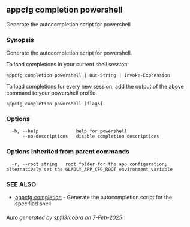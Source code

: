 ## appcfg completion powershell

Generate the autocompletion script for powershell

### Synopsis

Generate the autocompletion script for powershell.

To load completions in your current shell session:

	appcfg completion powershell | Out-String | Invoke-Expression

To load completions for every new session, add the output of the above command
to your powershell profile.


```
appcfg completion powershell [flags]
```

### Options

```
  -h, --help              help for powershell
      --no-descriptions   disable completion descriptions
```

### Options inherited from parent commands

```
  -r, --root string   root folder for the app configuration; alternatively set the GLADLY_APP_CFG_ROOT environment variable
```

### SEE ALSO

* [appcfg completion](appcfg_completion.md)	 - Generate the autocompletion script for the specified shell

###### Auto generated by spf13/cobra on 7-Feb-2025
